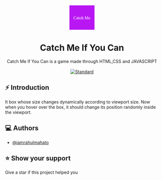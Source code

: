 <p align="center">
    <img alt="" height="80" src="./img/logo_1.png">
  </a>
</p>
<h1 align="center"> Catch Me If You Can</h1>

<div align="center">
Catch Me If You Can is a game made through HTML,CSS and JAVASCRIPT
</div>

<br />

<div align="center">
  <!-- Standard -->
  <a href="https://standardjs.com">
    <img src="https://img.shields.io/badge/code%20style-standard-brightgreen.svg?style=flat-square"
      alt="Standard" />
  </a>
</div>

## ⚡️ Introduction

It box whose size changes dynamically according to viewport size. Now when you hover over the box, it should change its position randomly inside the viewport.

## ‎‍💻 Authors

- [@iamrahulmahato](https://www.github.com/iamrahulmahato)

## ⭐️ Show your support

Give a star if this project helped you
